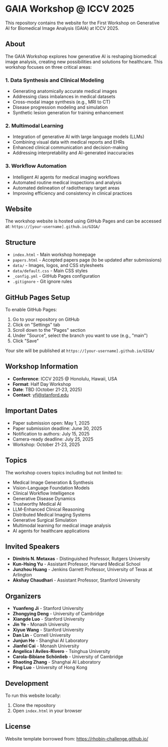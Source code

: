 # GAIA Workshop @ ICCV 2025

This repository contains the website for the First Workshop on Generative AI for Biomedical Image Analysis (GAIA) at ICCV 2025.

## About

The GAIA Workshop explores how generative AI is reshaping biomedical image analysis, creating new possibilities and solutions for healthcare. This workshop focuses on three critical areas:

### 1. Data Synthesis and Clinical Modeling
- Generating anatomically accurate medical images
- Addressing class imbalances in medical datasets
- Cross-modal image synthesis (e.g., MRI to CT)
- Disease progression modeling and simulation
- Synthetic lesion generation for training enhancement

### 2. Multimodal Learning
- Integration of generative AI with large language models (LLMs)
- Combining visual data with medical reports and EHRs
- Enhanced clinical communication and decision-making
- Addressing interpretability and AI-generated inaccuracies

### 3. Workflow Automation
- Intelligent AI agents for medical imaging workflows
- Automated routine medical inspections and analysis
- Automated delineation of radiotherapy target areas
- Improving efficiency and consistency in clinical practices

## Website

The workshop website is hosted using GitHub Pages and can be accessed at:
`https://[your-username].github.io/GIGA/`

## Structure

- `index.html` - Main workshop homepage
- `papers.html` - Accepted papers page (to be updated after submissions)
- `data/` - Images, logos, and CSS stylesheets
- `data/default.css` - Main CSS styles
- `_config.yml` - GitHub Pages configuration
- `.gitignore` - Git ignore rules

## GitHub Pages Setup

To enable GitHub Pages:

1. Go to your repository on GitHub
2. Click on "Settings" tab
3. Scroll down to the "Pages" section
4. Under "Source", select the branch you want to use (e.g., "main")
5. Click "Save"

Your site will be published at `https://[your-username].github.io/GIGA/`

## Workshop Information

- **Conference**: ICCV 2025 @ Honolulu, Hawaii, USA
- **Format**: Half Day Workshop
- **Date**: TBD (October 21-23, 2025)
- **Contact**: yfj@stanford.edu

## Important Dates

- Paper submission open: May 1, 2025
- Paper submission deadline: June 30, 2025
- Notification to authors: July 15, 2025
- Camera-ready deadline: July 25, 2025
- Workshop: October 21-23, 2025

## Topics

The workshop covers topics including but not limited to:
- Medical Image Generation & Synthesis
- Vision-Language Foundation Models
- Clinical Workflow Intelligence
- Generative Disease Dynamics
- Trustworthy Medical AI
- LLM-Enhanced Clinical Reasoning
- Distributed Medical Imaging Systems
- Generative Surgical Simulation
- Multimodal learning for medical image analysis
- AI agents for healthcare applications

## Invited Speakers

- **Dimitris N. Metaxas** - Distinguished Professor, Rutgers University
- **Kun-Hsing Yu** - Assistant Professor, Harvard Medical School
- **Junzhou Huang** - Jenkins Garrett Professor, University of Texas at Arlington
- **Akshay Chaudhari** - Assistant Professor, Stanford University

## Organizers

- **Yuanfeng Ji** - Stanford University
- **Zhongying Deng** - University of Cambridge
- **Xiangde Luo** - Stanford University
- **Jin Ye** - Monash University
- **Xiyue Wang** - Stanford University
- **Dan Lin** - Cornell University
- **Junjun He** - Shanghai AI Laboratory
- **Jianfei Cai** - Monash University
- **Angelica I Aviles-Rivero** - Tsinghua University
- **Carola-Bibiane Schönlieb** - University of Cambridge
- **Shaoting Zhang** - Shanghai AI Laboratory
- **Ping Luo** - University of Hong Kong

## Development

To run this website locally:

1. Clone the repository
2. Open `index.html` in your browser

## License

Website template borrowed from: https://rhobin-challenge.github.io/
